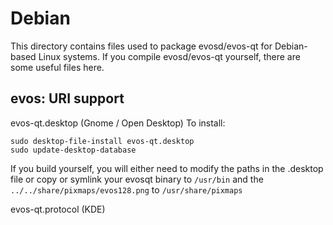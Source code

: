 
Debian
====================
This directory contains files used to package evosd/evos-qt
for Debian-based Linux systems. If you compile evosd/evos-qt yourself, there are some useful files here.

## evos: URI support ##


evos-qt.desktop  (Gnome / Open Desktop)
To install:

	sudo desktop-file-install evos-qt.desktop
	sudo update-desktop-database

If you build yourself, you will either need to modify the paths in
the .desktop file or copy or symlink your evosqt binary to `/usr/bin`
and the `../../share/pixmaps/evos128.png` to `/usr/share/pixmaps`

evos-qt.protocol (KDE)

